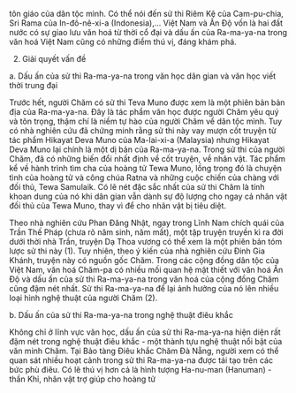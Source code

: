 tôn giáo của dân tộc mình. Có thể nói đến sử thi Riêm Kê của Cam-pu-chia, Sri Rama của In-đô-nê-xi-a (Indonesia),... Việt Nam và Ấn Độ vốn là hai đất nước có sự giao lưu văn hoá từ thời cổ đại và dấu ấn của Ra-ma-ya-na trong văn hoá Việt Nam cũng có những điểm thú vị, đáng khám phá.

2. Giải quyết vấn đề

a. Dấu ấn của sử thi Ra-ma-ya-na trong văn học dân gian và văn học viết thời trung đại

Trước hết, người Chăm có sử thi Teva Muno được xem là một phiên bản bản địa của Ra-ma-ya-na. Đây là tác phẩm văn học được người Chăm yêu quý và tôn trọng, thậm chí là niềm tự hào của người Chăm về dân tộc mình. Tuy có nhà nghiên cứu đã chứng minh rằng sử thi này vay mượn cốt truyện từ tác phẩm Hikayat Deva Muno của Ma-lai-xi-a (Malaysia) nhưng Hikayat Deva Muno lại chính là một dị bản của Ra-ma-ya-na. Trong sử thi của người Chăm, đã có những biến đổi nhất định về cốt truyện, về nhân vật. Tác phẩm kể về hành trình tìm cha của hoàng tử Tewa Muno, lồng trong đó là chuyện tình của hoàng tử và công chúa Ratna và những cuộc chiến của chàng với đối thủ, Tewa Samulaik. Có lẽ nét đặc sắc nhất của sử thi Chăm là tính khoan dung của nó khi dân gian vẫn dành sự độ lượng cho ngay cả nhân vật đối thủ của Tewa Muno, thay vì để cho nhân vật bị tiêu diệt.

Theo nhà nghiên cứu Phan Đăng Nhật, ngay trong Lĩnh Nam chích quái của Trần Thế Pháp (chưa rõ năm sinh, năm mất), một tập truyện truyền kì ra đời dưới thời nhà Trần, truyện Dạ Thoa vương có thể xem là một phiên bản tóm lược sử thi này (1). Tuy nhiên, theo ý kiến của nhà nghiên cứu Đinh Gia Khánh, truyện này có nguồn gốc Chăm. Trong các cộng đồng dân tộc của Việt Nam, văn hoá Chăm-pa có nhiều mối quan hệ mật thiết với văn hoá Ấn Độ và dấu ấn của sử thi Ra-ma-ya-na trong văn hoá của cộng đồng Chăm cũng đậm nét nhất. Sử thi Ra-ma-ya-na để lại ảnh hưởng của nó lên nhiều loại hình nghệ thuật của người Chăm (2).

b. Dấu ấn của sử thi Ra-ma-ya-na trong nghệ thuật điêu khắc

Không chỉ ở lĩnh vực văn học, dấu ấn của sử thi Ra-ma-ya-na hiện diện rất đậm nét trong nghệ thuật điêu khắc - một thành tựu nghệ thuật nổi bật của văn minh Chăm. Tại Bảo tàng Điêu khắc Chăm Đà Nẵng, người xem có thể quan sát nhiều hoạt cảnh trong sử thi Ra-ma-ya-na được tái tạo trên các bức phù điêu. Có lẽ thú vị hơn cả là hình tượng Ha-nu-man (Hanuman) - thần Khỉ, nhân vật trợ giúp cho hoàng tử